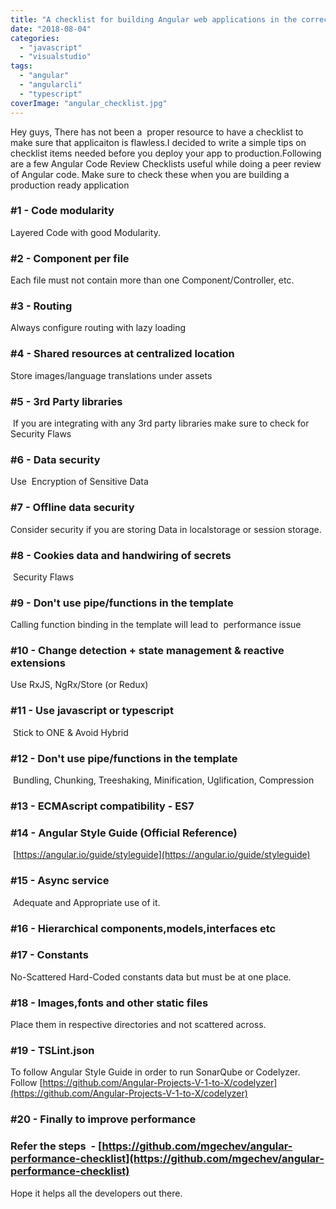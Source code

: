 ```yaml
---
title: "A checklist for building Angular web applications in the correct way"
date: "2018-08-04"
categories: 
  - "javascript"
  - "visualstudio"
tags: 
  - "angular"
  - "angularcli"
  - "typescript"
coverImage: "angular_checklist.jpg"
---
```


Hey guys, There has not been a  proper resource to have a checklist to make sure that applicaiton is flawless.I decided to write a simple tips on checklist items needed before you deploy your app to production.Following are a few Angular Code Review Checklists useful while doing a peer review of Angular code. Make sure to check these when you are building a production ready application

### **#1 - Code modularity**  

Layered Code with good Modularity.

### #2 - Component per file 

Each file must not contain more than one Component/Controller, etc.

### #3 - Routing

Always configure routing with lazy loading

### #4 - Shared resources at centralized location

Store images/language translations under assets

### #5 - 3rd Party libraries 

 If you are integrating with any 3rd party libraries make sure to check for Security Flaws

### #6 - Data security 

Use  Encryption of Sensitive Data

### #7 - Offline data security

Consider security if you are storing Data in localstorage or session storage.

### #8 - Cookies data and handwiring of secrets 

 Security Flaws

### #9 - Don't use pipe/functions in the template

Calling function binding in the template will lead to  performance issue

### #10 - Change detection + state management & reactive extensions

Use RxJS, NgRx/Store (or Redux)

### #11 - Use javascript or typescript

 Stick to ONE & Avoid Hybrid

### #12 - Don't use pipe/functions in the template

 Bundling, Chunking, Treeshaking, Minification, Uglification, Compression

### #13 - ECMAscript compatibility - ES7

### #14 - Angular Style Guide (Official Reference)

 [https://angular.io/guide/styleguide](https://angular.io/guide/styleguide)

### #15 - Async service

 Adequate and Appropriate use of it.

### #16 - Hierarchical components,models,interfaces etc

### #17 - Constants

No-Scattered Hard-Coded constants data but must be at one place.

### #18 - Images,fonts and other static files

Place them in respective directories and not scattered across.

### #19 - TSLint.json

To follow Angular Style Guide in order to run SonarQube or Codelyzer. Follow [https://github.com/Angular-Projects-V-1-to-X/codelyzer](https://github.com/Angular-Projects-V-1-to-X/codelyzer)

### #20 - Finally to improve performance 

### Refer the steps  - [https://github.com/mgechev/angular-performance-checklist](https://github.com/mgechev/angular-performance-checklist)

Hope it helps all the developers out there.
